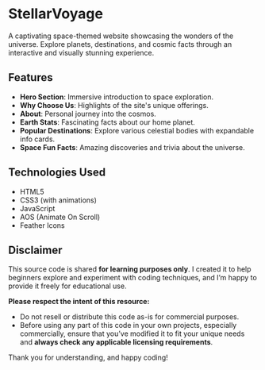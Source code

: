 # StellarVoyage

A captivating space-themed website showcasing the wonders of the universe. Explore planets, destinations, and cosmic facts through an interactive and visually stunning experience.

## Features

- **Hero Section**: Immersive introduction to space exploration.
- **Why Choose Us**: Highlights of the site's unique offerings.
- **About**: Personal journey into the cosmos.
- **Earth Stats**: Fascinating facts about our home planet.
- **Popular Destinations**: Explore various celestial bodies with expandable info cards.
- **Space Fun Facts**: Amazing discoveries and trivia about the universe.

## Technologies Used

- HTML5
- CSS3 (with animations)
- JavaScript
- AOS (Animate On Scroll)
- Feather Icons

## Disclaimer

This source code is shared **for learning purposes only**. I created it to help beginners explore and experiment with coding techniques, and I’m happy to provide it freely for educational use.

**Please respect the intent of this resource:**
- Do not resell or distribute this code as-is for commercial purposes.
- Before using any part of this code in your own projects, especially commercially, ensure that you’ve modified it to fit your unique needs and **always check any applicable licensing requirements**.

Thank you for understanding, and happy coding!